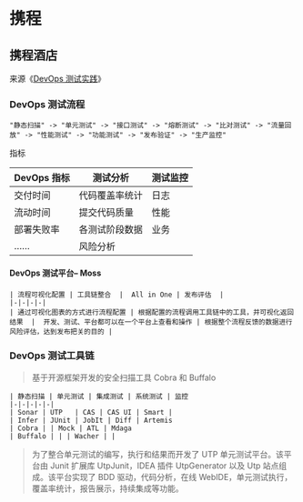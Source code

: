 # 携程

## 携程酒店

来源《[DevOps 测试实践](https://www.infoq.cn/article/yBv6vbCz6fpuWGiMebaG)》

### DevOps 测试流程

```process
"静态扫描" -> "单元测试" -> "接口测试" -> "熔断测试" -> "比对测试" -> "流量回放" -> "性能测试" -> "功能测试" -> "发布验证" -> "生产监控"
```

指标

| DevOps 指标 | 测试分析 | 测试监控 |
|-|-|-|
| 交付时间   | 代码覆盖率统计 | 日志 | 
| 流动时间   | 提交代码质量  |  性能 |
| 部署失败率 | 各测试阶段数据 |  业务 |
| ……       | 风险分析      |    |

####  DevOps 测试平台– Moss

```process-table
| 流程可视化配置 | 工具链整合  |  All in One | 发布评估  |
|-|-|-|-|
| 通过可视化图表的方式进行流程配置 | 根据配置的流程调用工具链中的工具，并可视化返回结果  |  开发、测试、平台都可以在一个平台上查看和操作 | 根据整个流程反馈的数据进行风险评估，达到发布把关的目的 |
```

###  DevOps 测试工具链

> 基于开源框架开发的安全扫描工具 Cobra 和 Buffalo
 
```process-table
| 静态扫描 | 单元测试 | 集成测试 | 系统测试 | 监控
|-|-|-|-|-|
| Sonar | UTP   | CAS | CAS UI | Smart |
| Infer | JUnit | JobIt | Diff | Artemis
| Cobra | | Mock | ATL | Mdaga
| Buffalo | | | Wacher | | 
```

> 为了整合单元测试的编写，执行和结果而开发了 UTP 单元测试平台。该平台由 Junit 扩展库 UtpJunit，IDEA 插件 UtpGenerator 以及 Utp 站点组成。该平台实现了 BDD 驱动，代码分析，在线 WebIDE，单元测试执行，覆盖率统计，报告展示，持续集成等功能。
>
